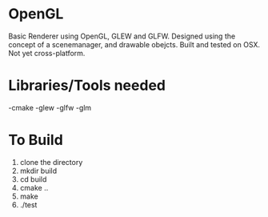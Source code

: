 # OpenGL

Basic Renderer using OpenGL, GLEW and GLFW. Designed using the concept of a scenemanager, and drawable obejcts. Built and tested on OSX. Not yet cross-platform.

# Libraries/Tools needed

-cmake
-glew
-glfw
-glm


# To Build

1. clone the directory
2. mkdir build
3. cd build
4. cmake .. 
5. make
6. ./test
